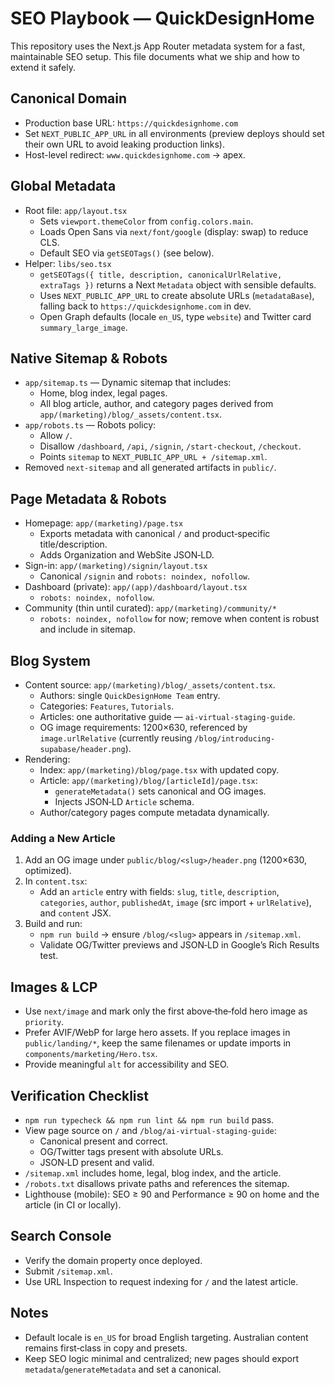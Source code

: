 # SEO Playbook — QuickDesignHome

This repository uses the Next.js App Router metadata system for a fast, maintainable SEO setup. This file documents what we ship and how to extend it safely.

## Canonical Domain
- Production base URL: `https://quickdesignhome.com`
- Set `NEXT_PUBLIC_APP_URL` in all environments (preview deploys should set their own URL to avoid leaking production links).
- Host-level redirect: `www.quickdesignhome.com` → apex.

## Global Metadata
- Root file: `app/layout.tsx`
  - Sets `viewport.themeColor` from `config.colors.main`.
  - Loads Open Sans via `next/font/google` (display: swap) to reduce CLS.
  - Default SEO via `getSEOTags()` (see below).
- Helper: `libs/seo.tsx`
  - `getSEOTags({ title, description, canonicalUrlRelative, extraTags })` returns a Next `Metadata` object with sensible defaults.
  - Uses `NEXT_PUBLIC_APP_URL` to create absolute URLs (`metadataBase`), falling back to `https://quickdesignhome.com` in dev.
  - Open Graph defaults (locale `en_US`, type `website`) and Twitter card `summary_large_image`.

## Native Sitemap & Robots
- `app/sitemap.ts` — Dynamic sitemap that includes:
  - Home, blog index, legal pages.
  - All blog article, author, and category pages derived from `app/(marketing)/blog/_assets/content.tsx`.
- `app/robots.ts` — Robots policy:
  - Allow `/`.
  - Disallow `/dashboard`, `/api`, `/signin`, `/start-checkout`, `/checkout`.
  - Points `sitemap` to `NEXT_PUBLIC_APP_URL + /sitemap.xml`.
- Removed `next-sitemap` and all generated artifacts in `public/`.

## Page Metadata & Robots
- Homepage: `app/(marketing)/page.tsx`
  - Exports metadata with canonical `/` and product‑specific title/description.
  - Adds Organization and WebSite JSON‑LD.
- Sign-in: `app/(marketing)/signin/layout.tsx`
  - Canonical `/signin` and `robots: noindex, nofollow`.
- Dashboard (private): `app/(app)/dashboard/layout.tsx`
  - `robots: noindex, nofollow`.
- Community (thin until curated): `app/(marketing)/community/*`
  - `robots: noindex, nofollow` for now; remove when content is robust and include in sitemap.

## Blog System
- Content source: `app/(marketing)/blog/_assets/content.tsx`.
  - Authors: single `QuickDesignHome Team` entry.
  - Categories: `Features`, `Tutorials`.
  - Articles: one authoritative guide — `ai-virtual-staging-guide`.
  - OG image requirements: 1200×630, referenced by `image.urlRelative` (currently reusing `/blog/introducing-supabase/header.png`).
- Rendering:
  - Index: `app/(marketing)/blog/page.tsx` with updated copy.
  - Article: `app/(marketing)/blog/[articleId]/page.tsx`:
    - `generateMetadata()` sets canonical and OG images.
    - Injects JSON‑LD `Article` schema.
  - Author/category pages compute metadata dynamically.

### Adding a New Article
1) Add an OG image under `public/blog/<slug>/header.png` (1200×630, optimized).
2) In `content.tsx`:
   - Add an `article` entry with fields: `slug`, `title`, `description`, `categories`, `author`, `publishedAt`, `image` (src import + `urlRelative`), and `content` JSX.
3) Build and run:
   - `npm run build` → ensure `/blog/<slug>` appears in `/sitemap.xml`.
   - Validate OG/Twitter previews and JSON‑LD in Google’s Rich Results test.

## Images & LCP
- Use `next/image` and mark only the first above‑the‑fold hero image as `priority`.
- Prefer AVIF/WebP for large hero assets. If you replace images in `public/landing/*`, keep the same filenames or update imports in `components/marketing/Hero.tsx`.
- Provide meaningful `alt` for accessibility and SEO.

## Verification Checklist
- `npm run typecheck && npm run lint && npm run build` pass.
- View page source on `/` and `/blog/ai-virtual-staging-guide`:
  - Canonical present and correct.
  - OG/Twitter tags present with absolute URLs.
  - JSON‑LD present and valid.
- `/sitemap.xml` includes home, legal, blog index, and the article.
- `/robots.txt` disallows private paths and references the sitemap.
- Lighthouse (mobile): SEO ≥ 90 and Performance ≥ 90 on home and the article (in CI or locally).

## Search Console
- Verify the domain property once deployed.
- Submit `/sitemap.xml`.
- Use URL Inspection to request indexing for `/` and the latest article.

## Notes
- Default locale is `en_US` for broad English targeting. Australian content remains first‑class in copy and presets.
- Keep SEO logic minimal and centralized; new pages should export `metadata`/`generateMetadata` and set a canonical.

